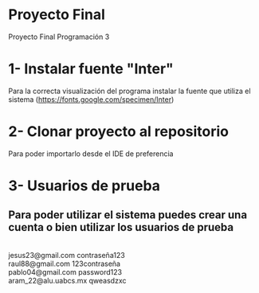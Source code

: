 # Proyecto Final
Proyecto Final Programación 3

# 1- Instalar fuente "Inter" 
Para la correcta visualización del programa instalar la fuente que utiliza el sistema (https://fonts.google.com/specimen/Inter)
# 2- Clonar proyecto al repositorio
Para poder importarlo desde el IDE de preferencia
# 3- Usuarios de prueba
## Para poder utilizar el sistema puedes crear una cuenta o bien utilizar los usuarios de prueba
<br />
jesus23@gmail.com     contraseña123
<br />
raul88@gmail.com      123contraseña
<br />
pablo04@gmail.com     password123
<br />
aram_22@alu.uabcs.mx  qweasdzxc
<br />

